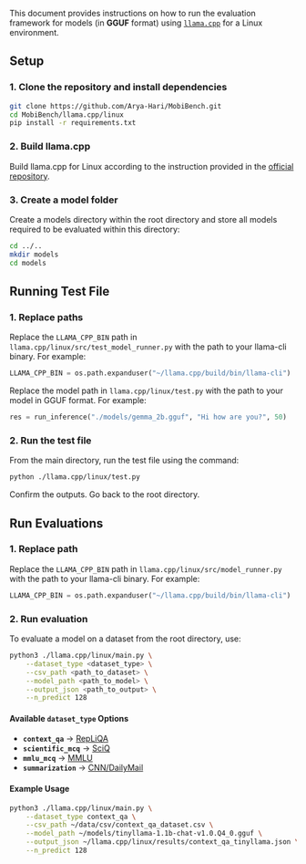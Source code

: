 This document provides instructions on how to run the evaluation framework for models (in **GGUF** format) using [`llama.cpp`](https://github.com/ggerganov/llama.cpp) for a Linux environment.

## Setup

### 1. Clone the repository and install dependencies
```bash
git clone https://github.com/Arya-Hari/MobiBench.git
cd MobiBench/llama.cpp/linux
pip install -r requirements.txt
```

### 2. Build llama.cpp
Build llama.cpp for Linux according to the instruction provided in the [official repository](https://github.com/ggerganov/llama.cpp).

### 3. Create a model folder
Create a models directory within the root directory and store all models required to be evaluated within this directory:

```bash
cd ../..
mkdir models
cd models
```

## Running Test File

### 1. Replace paths
Replace the `LLAMA_CPP_BIN` path in `llama.cpp/linux/src/test_model_runner.py` with the path to your llama-cli binary. For example:

```python
LLAMA_CPP_BIN = os.path.expanduser("~/llama.cpp/build/bin/llama-cli")
```

Replace the model path in `llama.cpp/linux/test.py` with the path to your model in GGUF format. For example:

```python
res = run_inference("./models/gemma_2b.gguf", "Hi how are you?", 50)
```

### 2. Run the test file
From the main directory, run the test file using the command:

```bash
python ./llama.cpp/linux/test.py
```

Confirm the outputs. Go back to the root directory.

## Run Evaluations

### 1. Replace path
Replace the `LLAMA_CPP_BIN` path in `llama.cpp/linux/src/model_runner.py` with the path to your llama-cli binary. For example:

```python
LLAMA_CPP_BIN = os.path.expanduser("~/llama.cpp/build/bin/llama-cli")
```

### 2. Run evaluation
To evaluate a model on a dataset from the root directory, use:

```bash
python3 ./llama.cpp/linux/main.py \
    --dataset_type <dataset_type> \
    --csv_path <path_to_dataset> \
    --model_path <path_to_model> \
    --output_json <path_to_output> \
    --n_predict 128
```

#### Available `dataset_type` Options

- **`context_qa`** → [RepLiQA](https://huggingface.co/datasets/ServiceNow/repliqa)
- **`scientific_mcq`** → [SciQ](https://huggingface.co/datasets/allenai/sciq)
- **`mmlu_mcq`** → [MMLU](https://huggingface.co/datasets/cais/mmlu)
- **`summarization`** → [CNN/DailyMail](https://huggingface.co/datasets/abisee/cnn_dailymail)

#### Example Usage

```bash
python3 ./llama.cpp/linux/main.py \
    --dataset_type context_qa \
    --csv_path ~/data/csv/context_qa_dataset.csv \
    --model_path ~/models/tinyllama-1.1b-chat-v1.0.Q4_0.gguf \
    --output_json ~/llama.cpp/linux/results/context_qa_tinyllama.json \
    --n_predict 128
```
